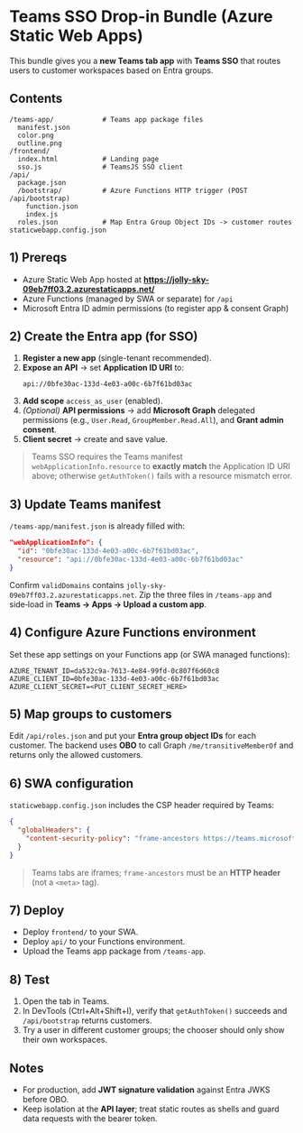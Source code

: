 # Teams SSO Drop-in Bundle (Azure Static Web Apps)

This bundle gives you a **new Teams tab app** with **Teams SSO** that routes users to customer workspaces based on Entra groups.

## Contents

```
/teams-app/            # Teams app package files
  manifest.json
  color.png
  outline.png
/frontend/
  index.html           # Landing page
  sso.js               # TeamsJS SSO client
/api/
  package.json
  /bootstrap/          # Azure Functions HTTP trigger (POST /api/bootstrap)
    function.json
    index.js
  roles.json           # Map Entra Group Object IDs -> customer routes
staticwebapp.config.json
```

## 1) Prereqs
- Azure Static Web App hosted at **https://jolly-sky-09eb7ff03.2.azurestaticapps.net/**
- Azure Functions (managed by SWA or separate) for `/api`
- Microsoft Entra ID admin permissions (to register app & consent Graph)

## 2) Create the Entra app (for SSO)
1. **Register a new app** (single-tenant recommended).
2. **Expose an API** → set **Application ID URI** to:
   ```
   api://0bfe30ac-133d-4e03-a00c-6b7f61bd03ac
   ```
3. **Add scope** `access_as_user` (enabled).
4. *(Optional)* **API permissions** → add **Microsoft Graph** delegated permissions (e.g., `User.Read`, `GroupMember.Read.All`), and **Grant admin consent**.
5. **Client secret** → create and save value.

> Teams SSO requires the Teams manifest `webApplicationInfo.resource` to **exactly match** the Application ID URI above; otherwise `getAuthToken()` fails with a resource mismatch error.  

## 3) Update Teams manifest
`/teams-app/manifest.json` is already filled with:
```json
"webApplicationInfo": {
  "id": "0bfe30ac-133d-4e03-a00c-6b7f61bd03ac",
  "resource": "api://0bfe30ac-133d-4e03-a00c-6b7f61bd03ac"
}
```
Confirm `validDomains` contains `jolly-sky-09eb7ff03.2.azurestaticapps.net`. Zip the three files in `/teams-app` and side‑load in **Teams → Apps → Upload a custom app**.

## 4) Configure Azure Functions environment
Set these app settings on your Functions app (or SWA managed functions):
```
AZURE_TENANT_ID=da532c9a-7613-4e84-99fd-0c807f6d60c8
AZURE_CLIENT_ID=0bfe30ac-133d-4e03-a00c-6b7f61bd03ac
AZURE_CLIENT_SECRET=<PUT_CLIENT_SECRET_HERE>
```

## 5) Map groups to customers
Edit `/api/roles.json` and put your **Entra group object IDs** for each customer. The backend uses **OBO** to call Graph `/me/transitiveMemberOf` and returns only the allowed customers.

## 6) SWA configuration
`staticwebapp.config.json` includes the CSP header required by Teams:
```json
{
  "globalHeaders": {
    "content-security-policy": "frame-ancestors https://teams.microsoft.com https://*.teams.microsoft.com https://*.cloud.microsoft"
  }
}
```
> Teams tabs are iframes; `frame-ancestors` must be an **HTTP header** (not a `<meta>` tag).

## 7) Deploy
- Deploy `frontend/` to your SWA.  
- Deploy `api/` to your Functions environment.  
- Upload the Teams app package from `/teams-app`.

## 8) Test
1. Open the tab in Teams.  
2. In DevTools (Ctrl+Alt+Shift+I), verify that `getAuthToken()` succeeds and `/api/bootstrap` returns customers.  
3. Try a user in different customer groups; the chooser should only show their own workspaces.

## Notes
- For production, add **JWT signature validation** against Entra JWKS before OBO.  
- Keep isolation at the **API layer**; treat static routes as shells and guard data requests with the bearer token.  
